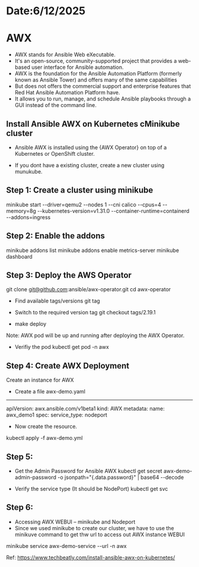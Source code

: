 # Date:6/12/2025
# AWX 

* AWX stands for Ansible Web eXecutable. 
* It's an open-source, community-supported project that provides a web-based user interface for Ansible automation. 
* AWX is the foundation for the Ansible Automation Platform (formerly known as Ansible Tower) and offers many of the same capabilities
* But does not offers the commercial support and enterprise features that  Red Hat Ansible Automation Platform have. 
* It allows you to run, manage, and schedule Ansible playbooks through a GUI instead of the command line.

## Install Ansible AWX on Kubernetes cMinikube cluster 
* Ansible AWX is installed using the {AWX Operator} on top of a Kubernetes or OpenShift cluster.

* If you dont have a existing cluster, create a new cluster using munukube. 

## Step 1: Create a cluster using minikube
minikube start --driver=qemu2 --nodes 1 --cni calico --cpus=4  --memory=8g --kubernetes-version=v1.31.0 --container-runtime=containerd --addons=ingress 

## Step 2: Enable the addons 
minikube addons list
minikube addons enable metrics-server
minikube dashboard

## Step 3: Deploy the AWS Operator

git clone git@github.com:ansible/awx-operator.git
cd awx-operator

* Find available tags/versions
git tag

* Switch to the required version tag
git checkout tags/2.19.1

* make deploy

Note: 
AWX pod will be up and running  after deploying the AWX Operator.

* Verifiy the pod
kubectl get pod -n awx

## Step 4: Create AWX Deployment
Create an instance for AWX 
* Create a file awx-demo.yaml

---
apiVersion: awx.ansible.com/v1beta1
kind: AWX
metadata:
  name: awx_demo1
spec:
  service_type: nodeport

* Now create the resource.

kubectl apply -f awx-demo.yml 

## Step 5: 
* Get the Admin Password for Ansible AWX
kubectl get secret awx-demo-admin-password -o jsonpath="{.data.password}" | base64 --decode

* Verify the service type (It should be NodePort)
kubectl get svc

## Step 6: 
* Accessing AWX WEBUI – minikube and Nodeport
* Since we used minikube to create our cluster, we have to use the minikuve command to get thw url to access out AWX instance WEBUI

minikube service awx-demo-service --url -n awx

Ref: https://www.techbeatly.com/install-ansible-awx-on-kubernetes/
